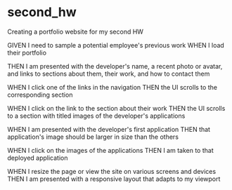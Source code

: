# second_hw
Creating a portfolio website for my second HW

GIVEN I need to sample a potential employee's previous work
WHEN I load their portfolio

THEN I am presented with the developer's name, a recent photo or avatar, and links to sections about them, their work, and how to contact them


WHEN I click one of the links in the navigation
THEN the UI scrolls to the corresponding section


WHEN I click on the link to the section about their work
THEN the UI scrolls to a section with titled images of the developer's applications


WHEN I am presented with the developer's first application
THEN that application's image should be larger in size than the others


WHEN I click on the images of the applications
THEN I am taken to that deployed application


WHEN I resize the page or view the site on various screens and devices
THEN I am presented with a responsive layout that adapts to my viewport